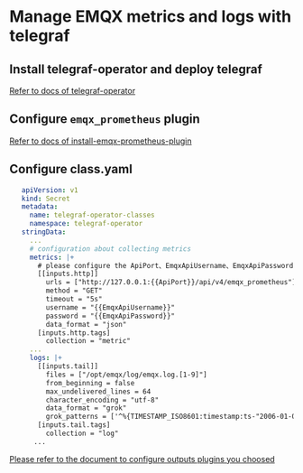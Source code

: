 # Manage EMQX metrics and logs with telegraf

## Install telegraf-operator and deploy telegraf

[Refer to docs of telegraf-operator](https://github.com/influxdata/telegraf-operator)

## Configure `emqx_prometheus` plugin

[Refer to docs of install-emqx-prometheus-plugin](../getting-started/install-emqx-prometheus-plugin.md)

## Configure class.yaml

```yaml
   apiVersion: v1
   kind: Secret
   metadata:
     name: telegraf-operator-classes
     namespace: telegraf-operator
   stringData:
     ...
     # configuration about collecting metrics
     metrics: |+
       # please configure the ApiPort、EmqxApiUsername、EmqxApiPassword correctlly
       [[inputs.http]]
         urls = ["http://127.0.0.1:{{ApiPort}}/api/v4/emqx_prometheus"]
         method = "GET"
         timeout = "5s"
         username = "{{EmqxApiUsername}}"
         password = "{{EmqxApiPassword}}"
         data_format = "json"
       [inputs.http.tags]
         collection = "metric"        
     ...
     logs: |+
       [[inputs.tail]]
         files = ["/opt/emqx/log/emqx.log.[1-9]"]
         from_beginning = false
         max_undelivered_lines = 64
         character_encoding = "utf-8"
         data_format = "grok"
         grok_patterns = ['^%{TIMESTAMP_ISO8601:timestamp:ts-"2006-01-02T15:04:05.999999999-07:00"} \[%{LOGLEVEL:level}\] (?m)%{GREEDYDATA:messages}$']
       [inputs.tail.tags]
         collection = "log"
      ...
   ```

[Please refer to the document to configure outputs plugins you choosed](https://docs.influxdata.com/telegraf/v1.22/plugins/)